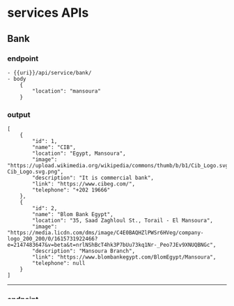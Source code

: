 # services APIs

## Bank
### endpoint
    - {{uri}}/api/service/bank/
    - body
        {
            "location": "mansoura"
        }
    
### output
    [
        {
            "id": 1,
            "name": "CIB",
            "location": "Egypt, Mansoura",
            "image": "https://upload.wikimedia.org/wikipedia/commons/thumb/b/b1/Cib_Logo.svg/2560px-Cib_Logo.svg.png",
            "description": "It is commercial bank",
            "link": "https://www.cibeg.com/",
            "telephone": "+202 19666"
        },
        {
            "id": 2,
            "name": "Blom Bank Egypt",
            "location": "35, Saad Zaghloul St., Torail - El Mansoura",
            "image": "https://media.licdn.com/dms/image/C4E0BAQHZlPWSr6HVeg/company-logo_200_200/0/1615731922466?e=2147483647&v=beta&t=nrlNShBcT4hk3P7bUu73kq1Nr-_Peo7JEv9XNUQBNGc",
            "description": "Mansoura Branch",
            "link": "https://www.blombankegypt.com/BlomEgypt/Mansoura",
            "telephone": null
        }
    ]

-------------------

### endpoint
    - {{uri}}/api/service/bank/1/
    - 1 -> bank id

### output
    {
        "id": 1,
        "name": "CIB",
        "location": "Egypt, Mansoura",
        "image": "https://upload.wikimedia.org/wikipedia/commons/thumb/b/b1/Cib_Logo.svg/2560px-Cib_Logo.svg.png",
        "description": "It is commercial bank",
        "link": "https://www.cibeg.com/",
        "telephone": "+202 19666"
    }


============================
## Restraunt

### endpoint
    - {{uri}}/api/service/restaurant/
    - body
        {
            "location": "mansoura"
        }

### output

    [
        {
            "id": 1,
            "name": "Elsabah",
            "location": "Egypt, Mansoura",
            "image": "https://lh5.googleusercontent.com/p/AF1QipN3-9gpbNbbt18puW9rsNm_veB45CLMUABdQlxj=w114-h114-n-k-no",
            "description": "",
            "telephone": null,
            "website": null,
            "open_from": null,
            "open_to": null,
            "rating": 4,
            "cuisines": "",
            "features": "",
            "meals": "",
            "type_r": null,
            "menu": null
        }
    ]

------------------

### endpoint
    - {{uri}}/api/service/restaurant/1/
    - 1 -> is the restraunt id

### output
    {
        "id": 1,
        "name": "Elsabah",
        "location": "Egypt, Mansoura",
        "image": "https://lh5.googleusercontent.com/p/AF1QipN3-9gpbNbbt18puW9rsNm_veB45CLMUABdQlxj=w114-h114-n-k-no",
        "description": "",
        "telephone": null,
        "website": null,
        "open_from": null,
        "open_to": null,
        "rating": 4,
        "cuisines": "",
        "features": "",
        "meals": "",
        "type_r": null,
        "menu": null
    }

=======================

## Hotel

### endpoint
    - {{uri}}/api/service/hotel/
    - body  
        {
            "location": "mansoura"
        }

### body
    [
        {
            "id": 1,
            "name": "El mansour hotel apartmen 84",
            "location": "حى الجامعة, 35111 Mansoura, Egypt",
            "image": "https://cf.bstatic.com/xdata/images/hotel/max1280x900/407744992.jpg?k=8c9208ab49a459a393581a64f4bf21828dff5e85e17350deeeadd33fb12aa4d5&o=&hp=1",
            "description": "Featuring accommodation with a balcony, El mansour hotel apartmen 84 is located in Mansoura. The property provides a 24-hour front desk and free WiFi is available throughout the property.\r\n\r\nThe air-conditioned aparthotel consists of 2 bedrooms, a living room, a fully equipped kitchenette with a microwave and a kettle, and 1 bathroom with a bidet and a shower. A flat-screen TV is provided.\r\n\r\nThe nearest airport is Cairo International Airport, 120 km from the aparthotel.",
            "review": 4,
            "cleanlinsess_review": 3,
            "service_review": null,
            "value_review": null,
            "language_spoken": "English, Arabic"
        }
    ]


----------------------
### endpoint
    - {{uri}}/api/service/hotel/1/
    - 1 -> hotel id

### output
    {
        "id": 1,
        "name": "El mansour hotel apartmen 84",
        "location": "حى الجامعة, 35111 Mansoura, Egypt",
        "image": "https://cf.bstatic.com/xdata/images/hotel/max1280x900/407744992.jpg?k=8c9208ab49a459a393581a64f4bf21828dff5e85e17350deeeadd33fb12aa4d5&o=&hp=1",
        "description": "Featuring accommodation with a balcony, El mansour hotel apartmen 84 is located in Mansoura. The property provides a 24-hour front desk and free WiFi is available throughout the property.\r\n\r\nThe air-conditioned aparthotel consists of 2 bedrooms, a living room, a fully equipped kitchenette with a microwave and a kettle, and 1 bathroom with a bidet and a shower. A flat-screen TV is provided.\r\n\r\nThe nearest airport is Cairo International Airport, 120 km from the aparthotel.",
        "review": 4,
        "cleanlinsess_review": 3,
        "service_review": null,
        "value_review": null,
        "language_spoken": "English, Arabic"
    }
 

 =======================================

 q = mansoura

 {
    "services": {
        "Bank": [
            {
                "id": 1,
                "name": "CIB",
                "location": "mansoura",
                "image": "https://www.cibeg.com/en",
                "description": "it is a bank CIB ( Commercial International Bank) Mansoura",
                "link": "https://www.cibeg.com/",
                "telephone": "+202148923"
            }
        ],
        "Restraunt": [
            {
                "id": 1,
                "name": "Africa  Egypt  Ad-Daqahliyah Governorate  Mansoura  Mansoura Restaurants  Al Sabbahi Restaurants",
                "location": "3 Suez Canal St. Beside Security Directorate, Mansoura Egypt",
                "image": "https://media-cdn.tripadvisor.com/media/photo-s/07/04/42/8f/al-sabbahi-restaurants.jpg",
                "description": "Africa  Egypt  Ad-Daqahliyah Governorate  Mansoura  Mansoura Restaurants  Al Sabbahi Restaurants",
                "telephone": "+20 2 33336819",
                "website": "http://www.alsabbahi.com/",
                "open_from": "11:00:00",
                "open_to": "02:00:00",
                "rating": 4,
                "cuisines": "",
                "features": "",
                "meals": "",
                "type_r": null,
                "menu": null
            },
            {
                "id": 2,
                "name": "Mohamady Restauran",
                "location": "Sekket Sandoub St. El Sheikh Hassanein Sq., Mansoura Egypt",
                "image": "https://media-cdn.tripadvisor.com/media/photo-s/07/04/42/8d/al-sabbahi-restaurants.jpg",
                "description": "Mohamady Restauran Sekket Sandoub St. El Sheikh Hassanein Sq., Mansoura Egypt",
                "telephone": "+20 2 33336819",
                "website": "http://www.alsabbahi.com/",
                "open_from": "11:00:00",
                "open_to": "02:00:00",
                "rating": 4,
                "cuisines": "",
                "features": "",
                "meals": "",
                "type_r": null,
                "menu": "http://l.ead.me/baw9B6"
            }
        ]
    }
}